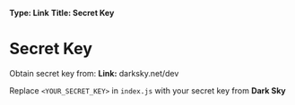 **Type: Link**
**Title: Secret Key**

# Secret Key

Obtain secret key from:
**Link:** darksky.net/dev

Replace `<YOUR_SECRET_KEY>` in `index.js` with your secret key from **Dark Sky**